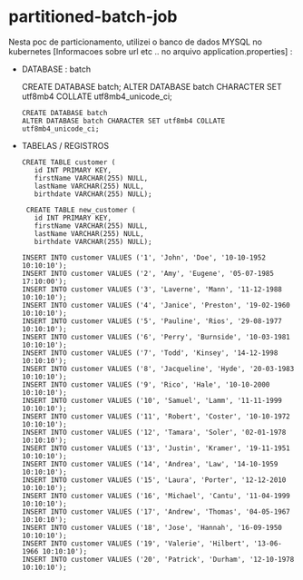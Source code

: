 # partitioned-batch-job

 Nesta poc de particionamento, utilizei o banco de dados MYSQL no kubernetes [Informacoes sobre url etc .. no arquivo application.properties] :
   
   * DATABASE : batch
   
        CREATE DATABASE batch; 
        ALTER DATABASE batch CHARACTER SET utf8mb4 COLLATE utf8mb4_unicode_ci; 
        
         CREATE DATABASE batch 
         ALTER DATABASE batch CHARACTER SET utf8mb4 COLLATE utf8mb4_unicode_ci;                  
                            
   * TABELAS / REGISTROS 
        
         CREATE TABLE customer (
            id INT PRIMARY KEY,
            firstName VARCHAR(255) NULL,
            lastName VARCHAR(255) NULL,
            birthdate VARCHAR(255) NULL);
         
          CREATE TABLE new_customer (
            id INT PRIMARY KEY,
            firstName VARCHAR(255) NULL,
            lastName VARCHAR(255) NULL,
            birthdate VARCHAR(255) NULL);
    
         INSERT INTO customer VALUES ('1', 'John', 'Doe', '10-10-1952 10:10:10');
         INSERT INTO customer VALUES ('2', 'Amy', 'Eugene', '05-07-1985 17:10:00');
         INSERT INTO customer VALUES ('3', 'Laverne', 'Mann', '11-12-1988 10:10:10');
         INSERT INTO customer VALUES ('4', 'Janice', 'Preston', '19-02-1960 10:10:10');
         INSERT INTO customer VALUES ('5', 'Pauline', 'Rios', '29-08-1977 10:10:10');
         INSERT INTO customer VALUES ('6', 'Perry', 'Burnside', '10-03-1981 10:10:10');
         INSERT INTO customer VALUES ('7', 'Todd', 'Kinsey', '14-12-1998 10:10:10');
         INSERT INTO customer VALUES ('8', 'Jacqueline', 'Hyde', '20-03-1983 10:10:10');
         INSERT INTO customer VALUES ('9', 'Rico', 'Hale', '10-10-2000 10:10:10');
         INSERT INTO customer VALUES ('10', 'Samuel', 'Lamm', '11-11-1999 10:10:10');
         INSERT INTO customer VALUES ('11', 'Robert', 'Coster', '10-10-1972 10:10:10');
         INSERT INTO customer VALUES ('12', 'Tamara', 'Soler', '02-01-1978 10:10:10');
         INSERT INTO customer VALUES ('13', 'Justin', 'Kramer', '19-11-1951 10:10:10');
         INSERT INTO customer VALUES ('14', 'Andrea', 'Law', '14-10-1959 10:10:10');
         INSERT INTO customer VALUES ('15', 'Laura', 'Porter', '12-12-2010 10:10:10');
         INSERT INTO customer VALUES ('16', 'Michael', 'Cantu', '11-04-1999 10:10:10');
         INSERT INTO customer VALUES ('17', 'Andrew', 'Thomas', '04-05-1967 10:10:10');
         INSERT INTO customer VALUES ('18', 'Jose', 'Hannah', '16-09-1950 10:10:10');
         INSERT INTO customer VALUES ('19', 'Valerie', 'Hilbert', '13-06-1966 10:10:10');
         INSERT INTO customer VALUES ('20', 'Patrick', 'Durham', '12-10-1978 10:10:10');
         
         
